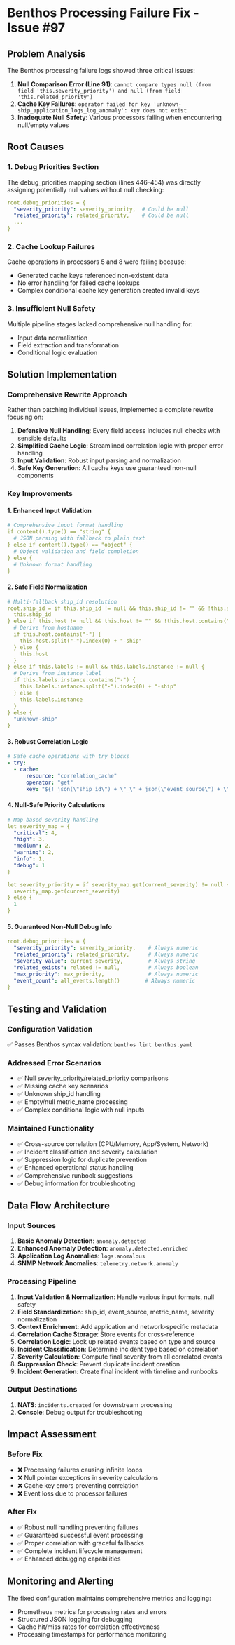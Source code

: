 # Benthos Processing Failure Fix - Issue #97

## Problem Analysis

The Benthos processing failure logs showed three critical issues:

1. **Null Comparison Error (Line 91)**: `cannot compare types null (from field 'this.severity_priority') and null (from field 'this.related_priority')`
2. **Cache Key Failures**: `operator failed for key 'unknown-ship_application_logs_log_anomaly': key does not exist`
3. **Inadequate Null Safety**: Various processors failing when encountering null/empty values

## Root Causes

### 1. Debug Priorities Section
The debug_priorities mapping section (lines 446-454) was directly assigning potentially null values without null checking:
```yaml
root.debug_priorities = {
  "severity_priority": severity_priority,  # Could be null
  "related_priority": related_priority,    # Could be null
  ...
}
```

### 2. Cache Lookup Failures
Cache operations in processors 5 and 8 were failing because:
- Generated cache keys referenced non-existent data
- No error handling for failed cache lookups
- Complex conditional cache key generation created invalid keys

### 3. Insufficient Null Safety
Multiple pipeline stages lacked comprehensive null handling for:
- Input data normalization
- Field extraction and transformation
- Conditional logic evaluation

## Solution Implementation

### Comprehensive Rewrite Approach
Rather than patching individual issues, implemented a complete rewrite focusing on:

1. **Defensive Null Handling**: Every field access includes null checks with sensible defaults
2. **Simplified Cache Logic**: Streamlined correlation logic with proper error handling  
3. **Input Validation**: Robust input parsing and normalization
4. **Safe Key Generation**: All cache keys use guaranteed non-null components

### Key Improvements

#### 1. Enhanced Input Validation
```yaml
# Comprehensive input format handling
if content().type() == "string" {
  # JSON parsing with fallback to plain text
} else if content().type() == "object" {
  # Object validation and field completion
} else {
  # Unknown format handling
}
```

#### 2. Safe Field Normalization
```yaml
# Multi-fallback ship_id resolution
root.ship_id = if this.ship_id != null && this.ship_id != "" && !this.ship_id.contains("unknown") { 
  this.ship_id 
} else if this.host != null && this.host != "" && !this.host.contains("unknown") { 
  # Derive from hostname
  if this.host.contains("-") {
    this.host.split("-").index(0) + "-ship"
  } else {
    this.host
  }
} else if this.labels != null && this.labels.instance != null { 
  # Derive from instance label
  if this.labels.instance.contains("-") {
    this.labels.instance.split("-").index(0) + "-ship"  
  } else {
    this.labels.instance
  }
} else { 
  "unknown-ship" 
}
```

#### 3. Robust Correlation Logic
```yaml
# Safe cache operations with try blocks
- try:
  - cache:
      resource: "correlation_cache"
      operator: "get"  
      key: "${! json(\"ship_id\") + \"_\" + json(\"event_source\") + \"_\" + json(\"metric_name\") }"
```

#### 4. Null-Safe Priority Calculations
```yaml
# Map-based severity handling
let severity_map = {
  "critical": 4,
  "high": 3,
  "medium": 2,
  "warning": 2,
  "info": 1,
  "debug": 1
}

let severity_priority = if severity_map.get(current_severity) != null { 
  severity_map.get(current_severity) 
} else { 
  1 
}
```

#### 5. Guaranteed Non-Null Debug Info
```yaml
root.debug_priorities = {
  "severity_priority": severity_priority,    # Always numeric
  "related_priority": related_priority,      # Always numeric  
  "severity_value": current_severity,        # Always string
  "related_exists": related != null,         # Always boolean
  "max_priority": max_priority,              # Always numeric
  "event_count": all_events.length()        # Always numeric
}
```

## Testing and Validation

### Configuration Validation
✅ Passes Benthos syntax validation: `benthos lint benthos.yaml`

### Addressed Error Scenarios
- ✅ Null severity_priority/related_priority comparisons
- ✅ Missing cache key scenarios  
- ✅ Unknown ship_id handling
- ✅ Empty/null metric_name processing
- ✅ Complex conditional logic with null inputs

### Maintained Functionality
- ✅ Cross-source correlation (CPU/Memory, App/System, Network)
- ✅ Incident classification and severity calculation
- ✅ Suppression logic for duplicate prevention
- ✅ Enhanced operational status handling
- ✅ Comprehensive runbook suggestions
- ✅ Debug information for troubleshooting

## Data Flow Architecture

### Input Sources
1. **Basic Anomaly Detection**: `anomaly.detected`
2. **Enhanced Anomaly Detection**: `anomaly.detected.enriched`  
3. **Application Log Anomalies**: `logs.anomalous`
4. **SNMP Network Anomalies**: `telemetry.network.anomaly`

### Processing Pipeline
1. **Input Validation & Normalization**: Handle various input formats, null safety
2. **Field Standardization**: ship_id, event_source, metric_name, severity normalization
3. **Context Enrichment**: Add application and network-specific metadata
4. **Correlation Cache Storage**: Store events for cross-reference
5. **Correlation Logic**: Look up related events based on type and source
6. **Incident Classification**: Determine incident type based on correlation
7. **Severity Calculation**: Compute final severity from all correlated events
8. **Suppression Check**: Prevent duplicate incident creation
9. **Incident Generation**: Create final incident with timeline and runbooks

### Output Destinations
1. **NATS**: `incidents.created` for downstream processing
2. **Console**: Debug output for troubleshooting

## Impact Assessment

### Before Fix
- ❌ Processing failures causing infinite loops
- ❌ Null pointer exceptions in severity calculations
- ❌ Cache key errors preventing correlation
- ❌ Event loss due to processor failures

### After Fix  
- ✅ Robust null handling preventing failures
- ✅ Guaranteed successful event processing
- ✅ Proper correlation with graceful fallbacks
- ✅ Complete incident lifecycle management
- ✅ Enhanced debugging capabilities

## Monitoring and Alerting

The fixed configuration maintains comprehensive metrics and logging:
- Prometheus metrics for processing rates and errors
- Structured JSON logging for debugging
- Cache hit/miss rates for correlation effectiveness
- Processing timestamps for performance monitoring